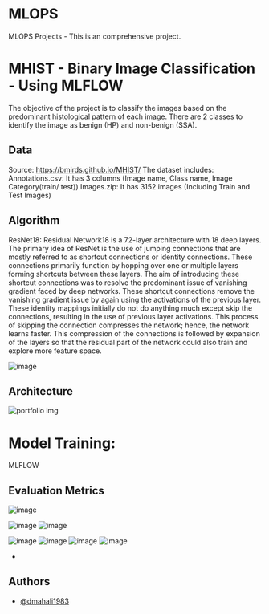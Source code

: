 # MLOPS
MLOPS Projects - This is an comprehensive project.

#  MHIST - Binary Image Classification - Using MLFLOW
The objective of the project is to classify the images based on the predominant histological pattern of each image. There are 2 classes to identify the image as benign (HP) and non-benign (SSA).

## Data
Source: https://bmirds.github.io/MHIST/
The dataset includes:
Annotations.csv: It has 3 columns (Image name, Class name, Image Category(train/ test))
Images.zip: It has 3152 images (Including Train and Test Images)

## Algorithm

ResNet18: Residual Network18 is a 72-layer architecture with 18 deep layers.
The primary idea of ResNet is the use of jumping connections that are mostly referred to as shortcut connections or identity connections. These connections primarily function by hopping over one or multiple layers forming shortcuts between these layers. The aim of introducing these shortcut connections was to resolve the predominant issue of vanishing gradient faced by deep networks. These shortcut connections remove the vanishing gradient issue by again using the activations of the previous layer. These identity mappings initially do not do anything much except skip the connections, resulting in the use of previous layer activations. This process of skipping the connection compresses the network; hence, the network learns faster. This compression of the connections is followed by expansion of the layers so that the residual part of the network could also train and explore more feature space.

![image](https://github.com/dmahali1983/MLOPS/assets/46201233/889e63d1-29da-4c92-84ad-91dedafc1e38)


## Architecture

<img src="images/NLP.png" alt="portfolio img">


# Model Training:
  MLFLOW

## Evaluation Metrics


![image](https://github.com/dmahali1983/MLOPS/assets/46201233/e687f878-106b-4b0a-a2ee-d4a26c68f623)

![image](https://github.com/dmahali1983/MLOPS/assets/46201233/f188004a-0db6-47dd-b54c-61572e44d273)
![image](https://github.com/dmahali1983/MLOPS/assets/46201233/ea620ad9-2892-4f80-b079-77a9f2f28708)

![image](https://github.com/dmahali1983/MLOPS/assets/46201233/6bb6362c-0a74-4ff8-8975-4d8d40d2b02a)
![image](https://github.com/dmahali1983/MLOPS/assets/46201233/3b17d248-2669-4b25-8e89-674afdb133f9)
![image](https://github.com/dmahali1983/MLOPS/assets/46201233/5bc5b410-b706-4e48-a15a-526c31c65ae6)
![image](https://github.com/dmahali1983/MLOPS/assets/46201233/a1de31f7-3d67-4167-930d-2a9f7b62039d)

 
-
## Authors

- [@dmahali1983](https://github.com/dmahali1983)
